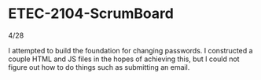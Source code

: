 # ETEC-2104-ScrumBoard
4/28

I attempted to build the foundation for changing passwords. I constructed a couple HTML and JS files in the hopes of achieving this, but I could not figure out how to do things such as submitting an email.